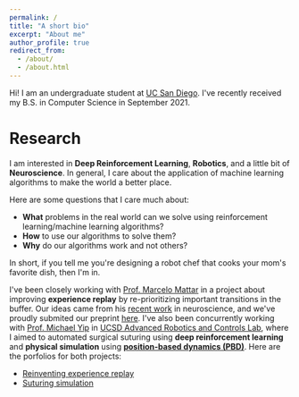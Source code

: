 ```yaml
---
permalink: /
title: "A short bio"
excerpt: "About me"
author_profile: true
redirect_from:
  - /about/
  - /about.html
---
```


Hi! I am an undergraduate student at [UC San Diego](https://ucsd.edu/). I've recently received my B.S. in Computer Science in September 2021.

# Research

I am interested in **Deep Reinforcement Learning**, **Robotics**, and a little bit of **Neuroscience**. In general, I care about the application of machine learning algorithms to make the world a better place.

Here are some questions that I care much about:

- **What** problems in the real world can we solve using reinforcement learning/machine learning algorithms?
- **How** to use our algorithms to solve them?
- **Why** do our algorithms work and not others?

In short, if you tell me you're designing a robot chef that cooks your mom's favorite dish, then I'm in.

I've been closely working with [Prof. Marcelo Mattar](https://mattarlab.ucsd.edu/) in a project about improving **experience replay** by re-prioritizing important transitions in the buffer. Our ideas came from his [recent work](https://www.nature.com/articles/s41593-018-0232-z) in neuroscience, and we've proudly submited our preprint [here](). I've also been concurrently working with [Prof. Michael Yip](https://yip.eng.ucsd.edu/) in [UCSD Advanced Robotics and Controls Lab](https://www.ucsdarclab.com/), where I aimed to automated surgical suturing using **deep reinforcement learning** and **physical simulation** using **[position-based dynamics (PBD)](https://matthias-research.github.io/pages/publications/posBasedDyn.pdf)**. Here are the porfolios for both projects:

- [Reinventing experience replay](/portfolio/exp-replay)
- [Suturing simulation](/portfolio/suturing-sim)
